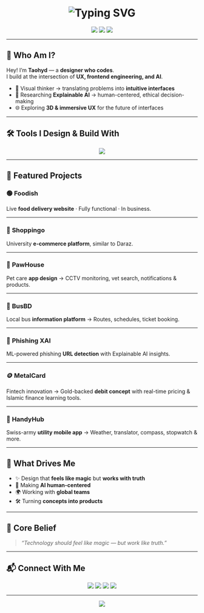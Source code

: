 <h1 align="center">
  <img src="https://readme-typing-svg.herokuapp.com?font=Orbitron&size=30&duration=3000&pause=1000&color=6EE7B7&center=true&vCenter=true&width=600&lines=✨+Fardaus+Taohyd;Product+Designer+·+Frontend+Engineer;AI+%2B+3D+Explorer" alt="Typing SVG" />
</h1>

<p align="center">
  <img src="https://img.shields.io/badge/Product%20Design-UX%2FUI-%236EE7B7?style=for-the-badge&logo=figma&logoColor=white"/>
  <img src="https://img.shields.io/badge/Frontend%20Dev-React%2FTailwind-%234F46E5?style=for-the-badge&logo=react&logoColor=white"/>
  <img src="https://img.shields.io/badge/AI%20%2B%20UX-XAI%2FNLP%2F3D-%23F59E0B?style=for-the-badge&logo=python&logoColor=white"/>
</p>

---

## 🚀 Who Am I?  

Hey! I’m **Taohyd** — a **designer who codes**.  
I build at the intersection of **UX, frontend engineering, and AI**.  

- 🎨 Visual thinker → translating problems into **intuitive interfaces**  
- 🧠 Researching **Explainable AI** → human-centered, ethical decision-making  
- 🌐 Exploring **3D & immersive UX** for the future of interfaces  

---

## 🛠️ Tools I Design & Build With  

<p align="center">
  <img src="https://skillicons.dev/icons?i=figma,xd,photoshop,illustrator,react,tailwind,materialui,threejs,js,ts,html,css,sass,nodejs,php,python,git" />
</p>

---

## 📌 Featured Projects  

### 🟢 **Foodish**  
Live **food delivery website** · Fully functional · In business.  

---

### 🛒 **Shoppingo** 
University **e-commerce platform**, similar to Daraz.  

---

### 🐾 **PawHouse**  
Pet care **app design** → CCTV monitoring, vet search, notifications & products.  

---

### 🚌 **BusBD**  
Local bus **information platform** → Routes, schedules, ticket booking.  

---

### 🧠 **Phishing XAI**  
ML-powered phishing **URL detection** with Explainable AI insights.  

---

### 🪙 **MetalCard**  
Fintech innovation → Gold-backed **debit concept** with real-time pricing & Islamic finance learning tools.  

---

### 📱 **HandyHub**  
Swiss-army **utility mobile app** → Weather, translator, compass, stopwatch & more.  

---

## 🧭 What Drives Me  

- ✨ Design that **feels like magic** but **works with truth**  
- 🧬 Making **AI human-centered**  
- 🌍 Working with **global teams**  
- 🛠️ Turning **concepts into products**  

---

## 💬 Core Belief  

> *“Technology should feel like magic — but work like truth.”*  

---

## 📬 Connect With Me  

<p align="center">
  <a href="https://fardaustaohyd.github.io/fardaustaohyd-portfolio/"><img src="https://img.shields.io/badge/Portfolio-%23096A2E?style=for-the-badge&logo=vercel&logoColor=white" /></a>
  <a href="https://www.behance.net/fardaustaohyd"><img src="https://img.shields.io/badge/Behance-%231877F2?style=for-the-badge&logo=behance&logoColor=white" /></a>
  <a href="mailto:fardaustaohyd31@gmail.com"><img src="https://img.shields.io/badge/Email-%23EA4335?style=for-the-badge&logo=gmail&logoColor=white" /></a>
  <a href="https://drive.google.com/file/d/1YCgtftijuIcdhgDGWn_JOuKZNAy3tzIV/view?usp=drive_link"><img src="https://img.shields.io/badge/Download%20CV-%23FFB703?style=for-the-badge&logo=adobeacrobatreader&logoColor=white" /></a>
</p>

---

<p align="center">
  <img src="https://capsule-render.vercel.app/api?type=waving&color=6EE7B7&height=100&section=footer"/>
</p>
